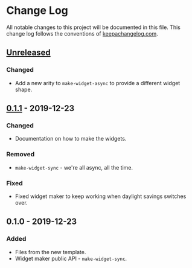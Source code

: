 # Change Log
All notable changes to this project will be documented in this file. This change log follows the conventions of [keepachangelog.com](http://keepachangelog.com/).

## [Unreleased]
### Changed
- Add a new arity to `make-widget-async` to provide a different widget shape.

## [0.1.1] - 2019-12-23
### Changed
- Documentation on how to make the widgets.

### Removed
- `make-widget-sync` - we're all async, all the time.

### Fixed
- Fixed widget maker to keep working when daylight savings switches over.

## 0.1.0 - 2019-12-23
### Added
- Files from the new template.
- Widget maker public API - `make-widget-sync`.

[Unreleased]: https://github.com/your-name/clojure-game-geek/compare/0.1.1...HEAD
[0.1.1]: https://github.com/your-name/clojure-game-geek/compare/0.1.0...0.1.1
